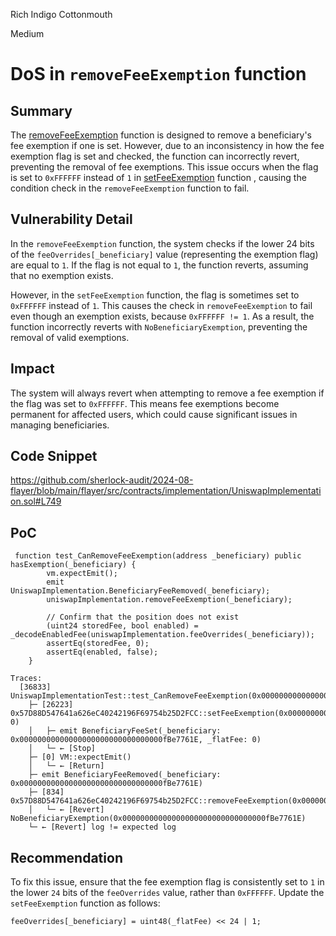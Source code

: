 Rich Indigo Cottonmouth

Medium

# DoS in `removeFeeExemption` function

## Summary
The [removeFeeExemption](https://github.com/sherlock-audit/2024-08-flayer/blob/main/flayer/src/contracts/implementation/UniswapImplementation.sol#L749) function is designed to remove a beneficiary's fee exemption if one is set. However, due to an inconsistency in how the fee exemption flag is set and checked, the function can incorrectly revert, preventing the removal of fee exemptions. This issue occurs when the flag is set to `0xFFFFFF` instead of `1` in [setFeeExemption](https://github.com/sherlock-audit/2024-08-flayer/blob/main/flayer/src/contracts/implementation/UniswapImplementation.sol#L738) function , causing the condition check in the `removeFeeExemption` function to fail.
## Vulnerability Detail
In the `removeFeeExemption` function, the system checks if the lower 24 bits of the `feeOverrides[_beneficiary]` value (representing the exemption flag) are equal to `1`. If the flag is not equal to `1`, the function reverts, assuming that no exemption exists.

However, in the `setFeeExemption` function, the flag is sometimes set to `0xFFFFFF` instead of `1`. This causes the check in `removeFeeExemption` to fail even though an exemption exists, because `0xFFFFFF != 1`. As a result, the function incorrectly reverts with `NoBeneficiaryExemption`, preventing the removal of valid exemptions.
## Impact
 The system will always revert when attempting to remove a fee exemption if the flag was set to `0xFFFFFF`. This means fee exemptions become permanent for affected users, which could cause significant issues in managing beneficiaries.
## Code Snippet
https://github.com/sherlock-audit/2024-08-flayer/blob/main/flayer/src/contracts/implementation/UniswapImplementation.sol#L749

## PoC
```solidity
 function test_CanRemoveFeeExemption(address _beneficiary) public hasExemption(_beneficiary) {
        vm.expectEmit();
        emit UniswapImplementation.BeneficiaryFeeRemoved(_beneficiary);
        uniswapImplementation.removeFeeExemption(_beneficiary);

        // Confirm that the position does not exist
        (uint24 storedFee, bool enabled) = _decodeEnabledFee(uniswapImplementation.feeOverrides(_beneficiary));
        assertEq(storedFee, 0);
        assertEq(enabled, false);
    }
```
```solidity
Traces:
  [36833] UniswapImplementationTest::test_CanRemoveFeeExemption(0x00000000000000000000000000000000fBe7761E)
    ├─ [26223] 0x57D88D547641a626eC40242196F69754b25D2FCC::setFeeExemption(0x00000000000000000000000000000000fBe7761E, 0)
    │   ├─ emit BeneficiaryFeeSet(_beneficiary: 0x00000000000000000000000000000000fBe7761E, _flatFee: 0)
    │   └─ ← [Stop]
    ├─ [0] VM::expectEmit()
    │   └─ ← [Return]
    ├─ emit BeneficiaryFeeRemoved(_beneficiary: 0x00000000000000000000000000000000fBe7761E)
    ├─ [834] 0x57D88D547641a626eC40242196F69754b25D2FCC::removeFeeExemption(0x00000000000000000000000000000000fBe7761E)
    │   └─ ← [Revert] NoBeneficiaryExemption(0x00000000000000000000000000000000fBe7761E)
    └─ ← [Revert] log != expected log

```
## Recommendation

To fix this issue, ensure that the fee exemption flag is consistently set to `1` in the lower `24` bits of the `feeOverrides` value, rather than `0xFFFFFF`. Update the `setFeeExemption` function as follows:

```solidity
feeOverrides[_beneficiary] = uint48(_flatFee) << 24 | 1;
```